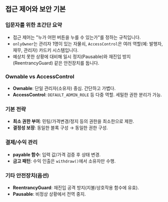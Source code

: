## 접근 제어와 보안 기본

### 입문자를 위한 초간단 요약

- 접근 제어는 "누가 어떤 버튼을 누를 수 있는가"를 정하는 규칙입니다.
- `onlyOwner`는 관리자 1명이 있는 자물쇠, `AccessControl`은 여러 역할(예: 발행자, 재무, 관리자) 카드키 시스템입니다.
- 예상치 못한 상황에 대비해 일시 정지(Pausable)와 재진입 방지(ReentrancyGuard) 같은 안전장치를 둡니다.

### Ownable vs AccessControl

- **Ownable**: 단일 관리자(소유자) 중심. 간단하고 가볍다.
- **AccessControl**: `DEFAULT_ADMIN_ROLE` 등 다중 역할. 세밀한 권한 분리가 가능.

### 기본 전략

- **최소 권한 부여**: 민팅/가격변경/정지 등의 권한을 최소한으로 제한.
- **결정성 보장**: 동일한 블록 구성 → 동일한 권한 구성.

### 결제/수익 관리

- **payable 함수**: 입력 값/가격 검증 후 상태 변경.
- **금고 패턴**: 수익 인출은 `withdraw()`에서 소유자만 수행.

### 기타 안전장치(옵션)

- **ReentrancyGuard**: 재진입 공격 방지(지불/상호작용 함수에 유효).
- **Pausable**: 비정상 상황에서 전역 중지.
